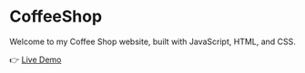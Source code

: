 # CoffeeShop

Welcome to my Coffee Shop website, built with JavaScript, HTML, and CSS.

👉 [Live Demo](https://adityasakhuja18.github.io/CoffeeShop/)
